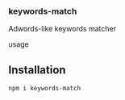 ### keywords-match
Adwords-like keywords matcher

usage

## Installation

```sh
npm i keywords-match
```
